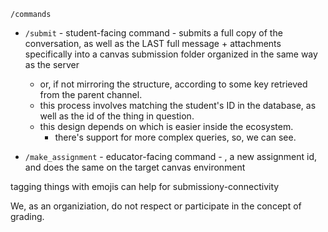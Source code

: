 

`/commands`


- `/submit` - student-facing command - submits a full copy of the conversation, as well as the LAST full message + attachments specifically into a canvas submission folder organized in the same way as the server
  - or, if not mirroring the structure, according to some key retrieved from the parent channel. 
  - this process involves matching the student's ID in the database, as well as the id of the thing in question. 
  - this design depends on which is easier inside the ecosystem. 
    - there's support for more complex queries, so, we can see. 

- `/make_assignment` - educator-facing command - , a new assignment id, and does the same on the target canvas environment



tagging things with emojis can help for submissiony-connectivity

We, as an organiziation, do not respect or participate in the concept of grading. 
